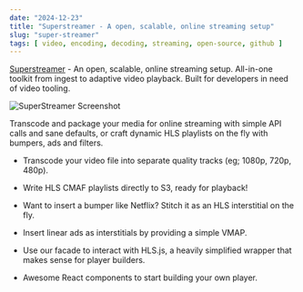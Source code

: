 ```yaml
---
date: "2024-12-23"
title: "Superstreamer - A open, scalable, online streaming setup"
slug: "super-streamer"
tags: [ video, encoding, decoding, streaming, open-source, github ]
---
```




[Superstreamer][1] - An open, scalable, online streaming setup. All-in-one toolkit from ingest to adaptive video playback. Built for developers in need of video tooling.

![SuperStreamer Screenshot][2]

Transcode and package your media for online streaming with simple API calls and sane defaults, or craft dynamic HLS playlists on the fly with bumpers, ads and filters.
* Transcode your video file into separate quality tracks (eg; 1080p, 720p, 480p).
* Write HLS CMAF playlists directly to S3, ready for playback!
* Want to insert a bumper like Netflix? Stitch it as an HLS interstitial on the fly.
* Insert linear ads as interstitials by providing a simple VMAP.
* Use our facade to interact with HLS.js, a heavily simplified wrapper that makes sense for player builders.
* Awesome React components to start building your own player.



   [1]: https://superstreamer.xyz/
   [2]: /saves/2024/12/images/super-streamer.png
